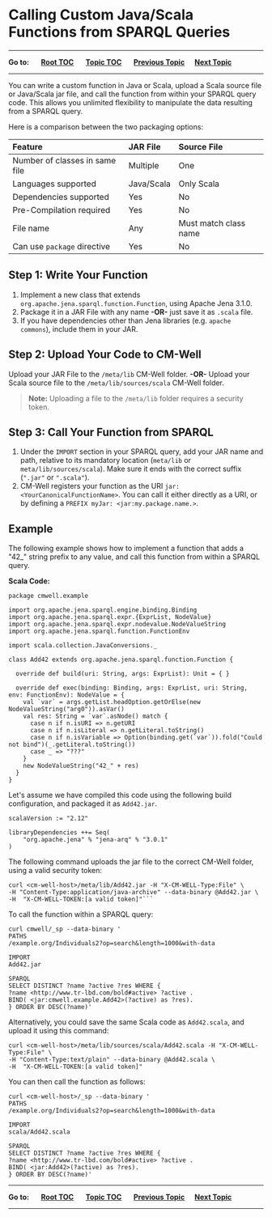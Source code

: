 # Calling Custom Java/Scala Functions from SPARQL Queries #

----

**Go to:** &nbsp;&nbsp;&nbsp;&nbsp; [**Root TOC**](CM-Well.RootTOC.md) &nbsp;&nbsp;&nbsp;&nbsp; [**Topic TOC**](DevGuide.TOC.md) &nbsp;&nbsp;&nbsp;&nbsp; [**Previous Topic**](DevGuide.UsingSPARQLOnCM-WellInfotons.md)&nbsp;&nbsp;&nbsp;&nbsp; [**Next Topic**](DevGuide.UsingElasticSearchStatistics.md)  

----

You can write a custom function in Java or Scala, upload a Scala source file or Java/Scala jar file, and call the function from within your SPARQL query code. This allows you unlimited flexibility to manipulate the data resulting from a SPARQL query. 

Here is a comparison between the two packaging options:

| Feature                           | JAR File | Source File |
|:----------------------------------|:----------|:---------|
| Number of classes in same file    | Multiple | One |
| Languages supported               | Java/Scala | Only Scala  |
| Dependencies supported            | Yes       |  No    |
| Pre-Compilation required          | Yes        |  No      |
| File name                         | Any       |  Must match class name  |
| Can use `package` directive       | Yes    |  No |


## Step 1: Write Your Function
1. Implement a new class that extends `org.apache.jena.sparql.function.Function`, using Apache Jena 3.1.0.
1. Package it in a JAR File with any name **-OR-** just save it as `.scala` file.
1. If you have dependencies other than Jena libraries (e.g. `apache commons`), include them in your JAR.

## Step 2: Upload Your Code to CM-Well
Upload your JAR File to the `/meta/lib` CM-Well folder.
**-OR-**
Upload your Scala source file to the `/meta/lib/sources/scala` CM-Well folder.

>**Note:** Uploading a file to the `/meta/lib` folder requires a security token.

## Step 3: Call Your Function from SPARQL
1. Under the `IMPORT` section in your SPARQL query, add your JAR name and path, relative to its mandatory location (`meta/lib` or `meta/lib/sources/scala`). Make sure it ends with the correct suffix (`".jar"` or `".scala"`).
1. CM-Well registers your function as the URI `jar:<YourCanonicalFunctionName>`. You can call it either directly as a URI, or by defining a `PREFIX myJar: <jar:my.package.name.>`.

## Example ##

The following example shows how to implement a function that adds a "42_" string prefix to any value, and call this function from within a SPARQL query.

**Scala Code:**
```
package cmwell.example

import org.apache.jena.sparql.engine.binding.Binding
import org.apache.jena.sparql.expr.{ExprList, NodeValue}
import org.apache.jena.sparql.expr.nodevalue.NodeValueString
import org.apache.jena.sparql.function.FunctionEnv

import scala.collection.JavaConversions._

class Add42 extends org.apache.jena.sparql.function.Function {

  override def build(uri: String, args: ExprList): Unit = { }

  override def exec(binding: Binding, args: ExprList, uri: String, env: FunctionEnv): NodeValue = {
    val `var` = args.getList.headOption.getOrElse(new NodeValueString("arg0")).asVar()
    val res: String = `var`.asNode() match {
      case n if n.isURI => n.getURI
      case n if n.isLiteral => n.getLiteral.toString()
      case n if n.isVariable => Option(binding.get(`var`)).fold("Could not bind")(_.getLiteral.toString())
      case _ => "???"
    }
    new NodeValueString("42_" + res)
  }
}
```

Let's assume we have compiled this code using the following build configuration, and packaged it as `Add42.jar`.
```
scalaVersion := "2.12"

libraryDependencies ++= Seq(
	"org.apache.jena" % "jena-arq" % "3.0.1"
)
```

The following command uploads the jar file to the correct CM-Well folder, using a valid security token:

```
curl <cm-well-host>/meta/lib/Add42.jar -H "X-CM-WELL-Type:File" \
-H "Content-Type:application/java-archive" --data-binary @Add42.jar \
-H  "X-CM-WELL-TOKEN:[a valid token]"```
```

To call the function within a SPARQL query:

```
curl cmwell/_sp --data-binary '
PATHS
/example.org/Individuals2?op=search&length=1000&with-data

IMPORT
Add42.jar

SPARQL
SELECT DISTINCT ?name ?active ?res WHERE {
?name <http://www.tr-lbd.com/bold#active> ?active .
BIND( <jar:cmwell.example.Add42>(?active) as ?res).
} ORDER BY DESC(?name)'
```


Alternatively, you could save the same Scala code as `Add42.scala`, and upload it using this command:

```
curl <cm-well-host>/meta/lib/sources/scala/Add42.scala -H "X-CM-WELL-Type:File" \
-H "Content-Type:text/plain" --data-binary @Add42.scala \
-H  "X-CM-WELL-TOKEN:[a valid token]"
```

You can then call the function as follows:

```
curl <cm-well-host>/_sp --data-binary '
PATHS
/example.org/Individuals2?op=search&length=1000&with-data

IMPORT
scala/Add42.scala

SPARQL
SELECT DISTINCT ?name ?active ?res WHERE {
?name <http://www.tr-lbd.com/bold#active> ?active .
BIND( <jar:Add42>(?active) as ?res).
} ORDER BY DESC(?name)'
```


----

**Go to:** &nbsp;&nbsp;&nbsp;&nbsp; [**Root TOC**](CM-Well.RootTOC.md) &nbsp;&nbsp;&nbsp;&nbsp; [**Topic TOC**](DevGuide.TOC.md) &nbsp;&nbsp;&nbsp;&nbsp; [**Previous Topic**](DevGuide.UsingSPARQLOnCM-WellInfotons.md)&nbsp;&nbsp;&nbsp;&nbsp; [**Next Topic**](DevGuide.UsingElasticSearchStatistics.md)  

----